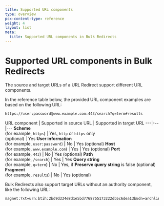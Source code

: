 ```yaml
---
title: Supported URL components
type: overview
pcx-content-type: reference
weight: 4
layout: list
meta:
  title: Supported URL components in Bulk Redirects
---
```


# Supported URL components in Bulk Redirects

The source and target URLs of a URL Redirect support different URL components.

In the reference table below, the provided URL component examples are based on the following URL:

```txt
https://user:password@www.example.com:443/search?q=term#results
```

<TableWrap>

URL component | Supported in source URL | Supported in target URL
\---|---|---
**Scheme**<br/>(for example, `https`) | Yes, `http` or `https` only<br/>(optional) | Yes
**User information**<br/>(for example, `user:password`) | No | Yes (optional)
**Host**<br/>(for example, `www.example.com`) | Yes | Yes (optional)
**Port**<br/>(for example, `443`) | No | Yes (optional)
**Path**<br/>(for example, `/search`) | Yes | Yes
**Query string**<br/>(for example, `q=term`) | No | Yes, if **Preserve query string** is false (optional)
**Fragment**<br/>(for example, `results`) | No | Yes (optional)

</TableWrap>

Bulk Redirects also support target URLs without an authority component, like the following URL:

```txt
magnet:?xt=urn:btih:2bd9d334e8d1e5bd7768755173222db5c6dea13b&dn=archlinux-2021.07.01-x86_64.iso
```
